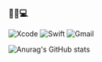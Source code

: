 ### 🍎📱💻

![Xcode](https://img.shields.io/badge/Xcode-147EFB?style=flat-square&logo=Xcode&logoColor=white)
![Swift](https://img.shields.io/badge/Swift-F05138?style=flat-square&logo=Swift&logoColor=white)
![Gmail](https://img.shields.io/badge/wkahdla12346@gmail.com-EA4335?style=flat-square&logo=Gmail&logoColor=white)

![Anurag's GitHub stats](https://github-readme-stats.vercel.app/api?username=wargi&show_icons=true&theme=vue)

<!--
**wargi/wargi** is a ✨ _special_ ✨ repository because its `README.md` (this file) appears on your GitHub profile.

Here are some ideas to get you started:

- 🔭 I’m currently working on ...
- 🌱 I’m currently learning ...
- 👯 I’m looking to collaborate on ...
- 🤔 I’m looking for help with ...
- 💬 Ask me about ...
- 📫 How to reach me: ...
- 😄 Pronouns: ...
- ⚡ Fun fact: ...
-->
